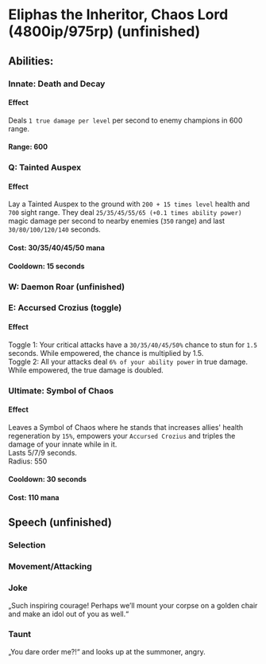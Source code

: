 # Eliphas the Inheritor, Chaos Lord (4800ip/975rp) (unfinished)

## Abilities:

### Innate: Death and Decay

#### Effect

Deals `1 true damage per level` per second to enemy champions in 600 range.

#### Range: 600

### Q: Tainted Auspex

#### Effect

Lay a Tainted Auspex to the ground with `200 + 15 times level` health and `700` sight range. They deal `25/35/45/55/65 (+0.1 times ability power)` magic damage per second to nearby enemies (`350` range) and last `30/80/100/120/140` seconds.

#### Cost: 30/35/40/45/50 mana

#### Cooldown: 15 seconds

### W: Daemon Roar (unfinished)

### E: Accursed Crozius (toggle)

#### Effect

Toggle 1: Your critical attacks have a `30/35/40/45/50%` chance to stun for `1.5` seconds. While empowered, the chance is multiplied by 1.5.  
Toggle 2: All your attacks deal `6% of your ability power` in true damage. While empowered, the true damage is doubled.

### Ultimate: Symbol of Chaos

#### Effect

Leaves a Symbol of Chaos where he stands that increases allies' health regeneration by `15%`, empowers your `Accursed Crozius` and triples the damage of your innate while in it.  
Lasts 5/7/9 seconds.  
Radius: 550

#### Cooldown: 30 seconds

#### Cost: 110 mana

## Speech (unfinished)

### Selection

### Movement/Attacking

### Joke

„Such inspiring courage! Perhaps we’ll mount your corpse on a golden chair and make an idol out of you as well.“

### Taunt

„You dare order me?!“ and looks up at the summoner, angry.